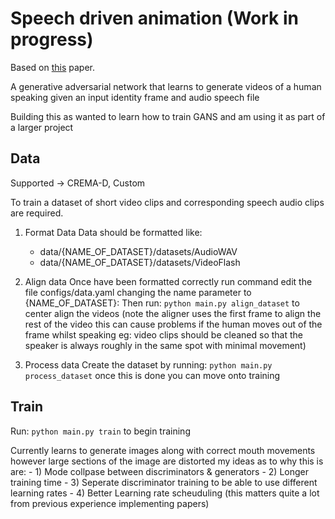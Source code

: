 # Speech driven animation (Work in progress)
Based on [this](https://arxiv.org/pdf/1805.09313.pdf) paper.

A generative adversarial network that learns to generate videos of a human speaking
given an input identity frame and audio speech file

Building this as wanted to learn how to train GANS and am using it as part of a larger project

## Data
Supported -> CREMA-D, Custom

To train a dataset of short video clips and corresponding speech audio clips are required.
1. Format Data
Data should be formatted like:
    - data/{NAME_OF_DATASET}/datasets/AudioWAV
    - data/{NAME_OF_DATASET}/datasets/VideoFlash

2. Align data
Once have been formatted correctly run command edit the file configs/data.yaml changing the name parameter to {NAME_OF_DATASET}:
Then run: `python main.py align_dataset` to center align the videos (note the aligner uses the first frame to align the rest of the video this can cause problems if the human moves out of the frame whilst speaking eg: video clips should be cleaned so that the speaker is always roughly in the same spot with minimal movement)

3. Process data
Create the dataset by running: `python main.py process_dataset` once this is done you can move onto training


## Train
Run: `python main.py train` to begin training

Currently learns to generate images along with correct mouth movements however large sections of the image are distorted my ideas as to why this is are:
    - 1) Mode collpase between discriminators & generators
    - 2) Longer training time
    - 3) Seperate discriminator training to be able to use different learning rates
    - 4) Better Learning rate scheuduling (this matters quite a lot from previous experience implementing papers)
